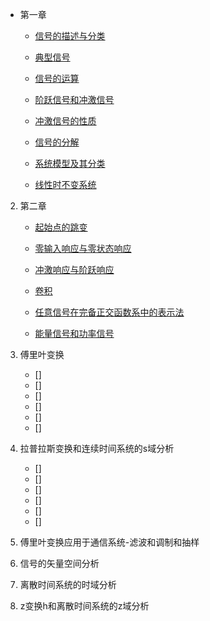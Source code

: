 * 第一章
    * [信号的描述与分类](md/信号的描述与分类.md)

    * [典型信号](md/典型信号.md)

    * [信号的运算](md/信号的运算.md)

    * [阶跃信号和冲激信号](md/阶跃信号和冲激信号.md)

    * [冲激信号的性质](md/冲激信号的性质.md)

    * [信号的分解](md/信号的分解.md)

    * [系统模型及其分类](md/系统模型及其分类.md)




    * [线性时不变系统](md/线性时不变系统.md)

2. 第二章
    


    * [起始点的跳变](md/起始点的跳变.md)
    
    * [零输入响应与零状态响应](md/零输入响应与零状态响应.md)

    * [冲激响应与阶跃响应](md/冲激响应与阶跃响应.md)

    * [卷积](md/卷积.md)
    
    * [任意信号在完备正交函数系中的表示法](md/任意信号在完备正交函数系中的表示法.md)
    
    * [能量信号和功率信号](md/能量信号和功率信号.md)
    
3. 傅里叶变换
    * []
    * []
    * []
    * []
    * []
    * []

4. 拉普拉斯变换和连续时间系统的s域分析
    * []
    * []
    * []
    * []
    * []
    * []
5. 傅里叶变换应用于通信系统-滤波和调制和抽样

6. 信号的矢量空间分析

7. 离散时间系统的时域分析

8. z变换h和离散时间系统的z域分析